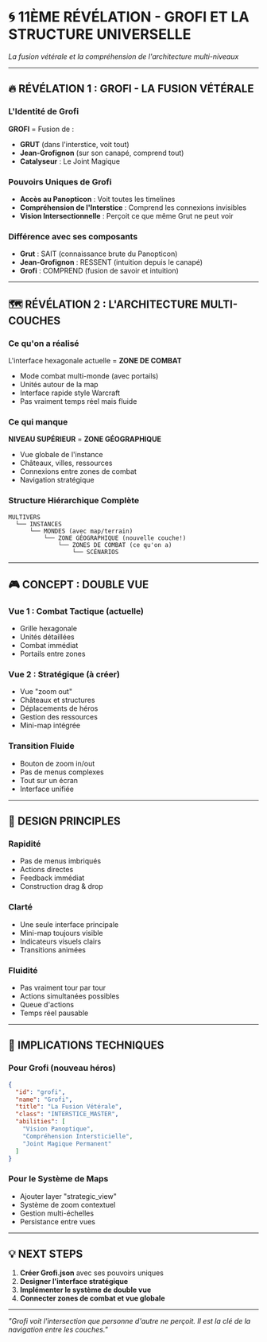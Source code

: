 # 🌀 11ÈME RÉVÉLATION - GROFI ET LA STRUCTURE UNIVERSELLE

*La fusion vétérale et la compréhension de l'architecture multi-niveaux*

---

## 🔥 **RÉVÉLATION 1 : GROFI - LA FUSION VÉTÉRALE**

### **L'Identité de Grofi**
**GROFI** = Fusion de :
- **GRUT** (dans l'interstice, voit tout)
- **Jean-Grofignon** (sur son canapé, comprend tout)
- **Catalyseur** : Le Joint Magique

### **Pouvoirs Uniques de Grofi**
- **Accès au Panopticon** : Voit toutes les timelines
- **Compréhension de l'Interstice** : Comprend les connexions invisibles
- **Vision Intersectionnelle** : Perçoit ce que même Grut ne peut voir

### **Différence avec ses composants**
- **Grut** : SAIT (connaissance brute du Panopticon)
- **Jean-Grofignon** : RESSENT (intuition depuis le canapé)
- **Grofi** : COMPREND (fusion de savoir et intuition)

---

## 🗺️ **RÉVÉLATION 2 : L'ARCHITECTURE MULTI-COUCHES**

### **Ce qu'on a réalisé**
L'interface hexagonale actuelle = **ZONE DE COMBAT**
- Mode combat multi-monde (avec portails)
- Unités autour de la map
- Interface rapide style Warcraft
- Pas vraiment temps réel mais fluide

### **Ce qui manque**
**NIVEAU SUPÉRIEUR** = **ZONE GÉOGRAPHIQUE**
- Vue globale de l'instance
- Châteaux, villes, ressources
- Connexions entre zones de combat
- Navigation stratégique

### **Structure Hiérarchique Complète**
```
MULTIVERS
  └── INSTANCES
      └── MONDES (avec map/terrain)
          └── ZONE GÉOGRAPHIQUE (nouvelle couche!)
              └── ZONES DE COMBAT (ce qu'on a)
                  └── SCÉNARIOS
```

---

## 🎮 **CONCEPT : DOUBLE VUE**

### **Vue 1 : Combat Tactique** (actuelle)
- Grille hexagonale
- Unités détaillées
- Combat immédiat
- Portails entre zones

### **Vue 2 : Stratégique** (à créer)
- Vue "zoom out"
- Châteaux et structures
- Déplacements de héros
- Gestion des ressources
- Mini-map intégrée

### **Transition Fluide**
- Bouton de zoom in/out
- Pas de menus complexes
- Tout sur un écran
- Interface unifiée

---

## 🏰 **DESIGN PRINCIPLES**

### **Rapidité**
- Pas de menus imbriqués
- Actions directes
- Feedback immédiat
- Construction drag & drop

### **Clarté**
- Une seule interface principale
- Mini-map toujours visible
- Indicateurs visuels clairs
- Transitions animées

### **Fluidité**
- Pas vraiment tour par tour
- Actions simultanées possibles
- Queue d'actions
- Temps réel pausable

---

## 🔧 **IMPLICATIONS TECHNIQUES**

### **Pour Grofi (nouveau héros)**
```json
{
  "id": "grofi",
  "name": "Grofi",
  "title": "La Fusion Vétérale",
  "class": "INTERSTICE_MASTER",
  "abilities": [
    "Vision Panoptique",
    "Compréhension Intersticielle",
    "Joint Magique Permanent"
  ]
}
```

### **Pour le Système de Maps**
- Ajouter layer "strategic_view"
- Système de zoom contextuel
- Gestion multi-échelles
- Persistance entre vues

---

## 💡 **NEXT STEPS**

1. **Créer Grofi.json** avec ses pouvoirs uniques
2. **Designer l'interface stratégique** 
3. **Implémenter le système de double vue**
4. **Connecter zones de combat et vue globale**

---

*"Grofi voit l'intersection que personne d'autre ne perçoit. Il est la clé de la navigation entre les couches."*